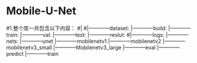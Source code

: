 # Mobile-U-Net

#1.整个库一共包含以下内容：
#|
#|————dataset:
            |————build:
                      |————train:
                      |————val:
                      |————test:
            |————reslut:
#|————logs:
|————nets:
         |————unet
         |————mobilenetv1
         |————mobilenetv2
         |————mobilenetv3_small
         |————Mobilenetv3_large
|————eval
|————predict
|————train
